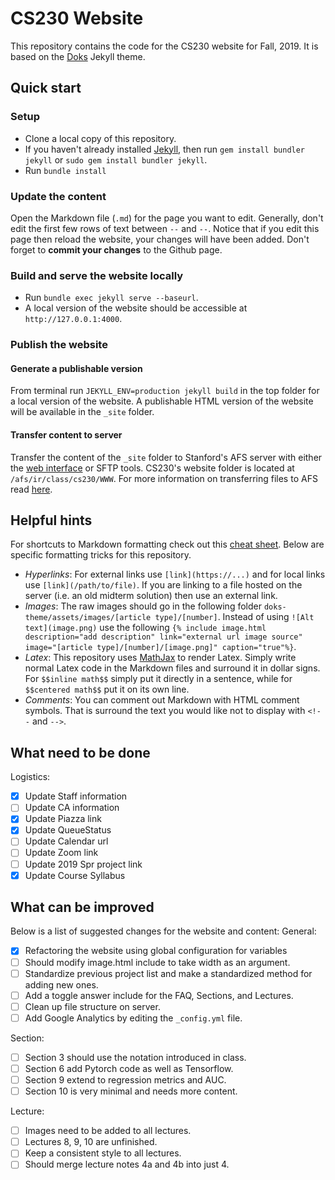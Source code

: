 # CS230 Website
This repository contains the code for the CS230 website for Fall, 2019. It is based on the [Doks](https://doks.themejack.com/green/) Jekyll theme.

## Quick start 
### Setup
- Clone a local copy of this repository.
- If you haven't already installed [Jekyll](https://jekyllrb.com/), then run `gem install bundler jekyll` or `sudo gem install bundler jekyll`.
- Run `bundle install`

### Update the content 
Open the Markdown file (`.md`) for the page you want to edit. Generally, don't edit the first few rows of text between `--` and `--`.  Notice that if you edit this page then reload the website, your changes will have been added. Don't forget to **commit your changes** to the Github page.

### Build and serve the website locally 
- Run `bundle exec jekyll serve --baseurl`.
- A local version of the website should be accessible at `http://127.0.0.1:4000`.

### Publish the website 
#### Generate a publishable version
From terminal run `JEKYLL_ENV=production jekyll build` in the top folder for a local version of the website. A publishable HTML version of the website will be available in the `_site` folder.

#### Transfer content to server
Transfer the content of the `_site` folder to Stanford's AFS server with either the [web interface](https://afs.stanford.edu/) or SFTP tools.  CS230's website folder is located at `/afs/ir/class/cs230/WWW`.  For more information on transferring files to AFS read [here](https://uit.stanford.edu/service/afs/file-transfer).

## Helpful hints

For shortcuts to Markdown formatting check out this [cheat sheet](https://github.com/adam-p/markdown-here/wiki/Markdown-Cheatsheet).  Below are specific formatting tricks for this repository.
- *Hyperlinks*: For external links use `[link](https://...)` and for local links use `[link](/path/to/file)`.  If you are linking to a file hosted on the server (i.e. an old midterm solution) then use an external link.
- *Images*: The raw images should go in the following folder `doks-theme/assets/images/[article type]/[number]`. Instead of using `![Alt text](image.png)` use the following `{% include image.html description="add description" link="external url image source" image="[article type]/[number]/[image.png]" caption="true"%}`.
- *Latex*: This repository uses [MathJax](https://www.mathjax.org/) to render Latex.  Simply write normal Latex code in the Markdown files and surround it in dollar signs.  For `$$inline math$$` simply put it directly in a sentence, while for `$$centered math$$` put it on its own line.
- *Comments*: You can comment out Markdown with HTML comment symbols.  That is surround the text you would like not to display with `<!--` and `-->`.

## What need to be done 
Logistics:
- [x] Update Staff information 
- [ ] Update CA information 
- [x] Update Piazza link
- [x] Update QueueStatus
- [ ] Update Calendar url
- [ ] Update Zoom link
- [ ] Update 2019 Spr project link
- [x] Update Course Syllabus 

## What can be improved
Below is a list of suggested changes for the website and content:
General:
- [x] Refactoring the website using global configuration for variables 
- [ ] Should modify image.html include to take width as an argument.
- [ ] Standardize previous project list and make a standardized method for adding new ones.
- [ ] Add a toggle answer include for the FAQ, Sections, and Lectures.
- [ ] Clean up file structure on server.
- [ ] Add Google Analytics by editing the `_config.yml` file.

Section:
- [ ] Section 3 should use the notation introduced in class.
- [ ] Section 6 add Pytorch code as well as Tensorflow.
- [ ] Section 9 extend to regression metrics and AUC.
- [ ] Section 10 is very minimal and needs more content.

Lecture:
- [ ] Images need to be added to all lectures.
- [ ] Lectures 8, 9, 10 are unfinished.
- [ ] Keep a consistent style to all lectures.
- [ ] Should merge lecture notes 4a and 4b into just 4.
